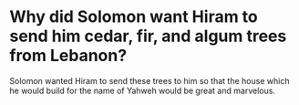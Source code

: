 # Why did Solomon want Hiram to send him cedar, fir, and algum trees from Lebanon?

Solomon wanted Hiram to send these trees to him so that the house which he would build for the name of Yahweh would be great and marvelous.
